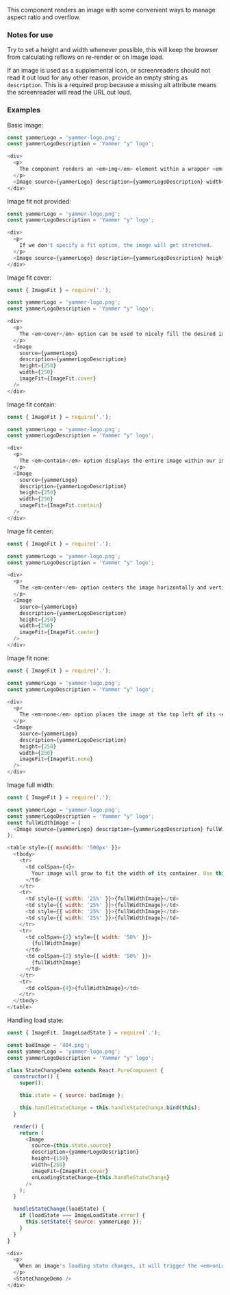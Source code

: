 This component renders an image with some convenient ways to manage aspect ratio and overflow.

### Notes for use

Try to set a height and width whenever possible, this will keep the browser from calculating reflows on re-render or on image load.

If an image is used as a supplemental icon, or screenreaders should not read it out loud for any other reason, provide an empty string as `description`. This is a required prop because a missing alt attribute means the screenreader will read the URL out loud.

### Examples

Basic image:

```js { "props": { "data-description": "basic" } }
const yammerLogo = 'yammer-logo.png';
const yammerLogoDescription = 'Yammer "y" logo';

<div>
  <p>
    The component renders an <em>img</em> element within a wrapper <em>div</em>. This <em>div</em> is <em>display: inline-block</em> so it behaves like a standard inline image. Height and width actually get applied to the wrapper <em>div</em>, and the image will get scaled/positioned within the wrapper depending on which props you provide.
  </p>
  <Image source={yammerLogo} description={yammerLogoDescription} width={250} height={140} />
</div>
```

Image fit not provided:

```js { "props": { "data-description": "fit not provided" } }
const yammerLogo = 'yammer-logo.png';
const yammerLogoDescription = 'Yammer "y" logo';

<div>
  <p>
    If we don't specify a fit option, the image will get stretched.
  </p>
  <Image source={yammerLogo} description={yammerLogoDescription} height={250} width={250} />
</div>
```

Image fit cover:

```js { "props": { "data-description": "fit cover" } }
const { ImageFit } = require('.');

const yammerLogo = 'yammer-logo.png';
const yammerLogoDescription = 'Yammer "y" logo';

<div>
  <p>
    The <em>cover</em> option can be used to nicely fill the desired image area while hiding any overflow.
  </p>
  <Image
    source={yammerLogo}
    description={yammerLogoDescription}
    height={250}
    width={250}
    imageFit={ImageFit.cover}
  />
</div>
```

Image fit contain:

```js { "props": { "data-description": "fit contain" } }
const { ImageFit } = require('.');

const yammerLogo = 'yammer-logo.png';
const yammerLogoDescription = 'Yammer "y" logo';

<div>
  <p>
    The <em>contain</em> option displays the entire image within our image area and leaves whitespace.
  </p>
  <Image
    source={yammerLogo}
    description={yammerLogoDescription}
    height={250}
    width={250}
    imageFit={ImageFit.contain}
  />
</div>
```

Image fit center:

```js { "props": { "data-description": "fit center" } }
const { ImageFit } = require('.');

const yammerLogo = 'yammer-logo.png';
const yammerLogoDescription = 'Yammer "y" logo';

<div>
  <p>
    The <em>center</em> option centers the image horizontally and vertically, using the image's original size and cropping its overflow.
  </p>
  <Image
    source={yammerLogo}
    description={yammerLogoDescription}
    height={250}
    width={250}
    imageFit={ImageFit.center}
  />
</div>
```

Image fit none:

```js { "props": { "data-description": "fit none" } }
const { ImageFit } = require('.');

const yammerLogo = 'yammer-logo.png';
const yammerLogoDescription = 'Yammer "y" logo';

<div>
  <p>
    The <em>none</em> option places the image at the top left of its <em>div</em> wrapper. It will render at its original size, possibly showing whitespace or hiding its overflow. This is generally not an option you will want to use.
  </p>
  <Image
    source={yammerLogo}
    description={yammerLogoDescription}
    height={250}
    width={250}
    imageFit={ImageFit.none}
  />
</div>
```

Image full width:

```js { "props": { "data-description": "full width" } }
const { ImageFit } = require('.');

const yammerLogo = 'yammer-logo.png';
const yammerLogoDescription = 'Yammer "y" logo';
const fullWidthImage = (
  <Image source={yammerLogo} description={yammerLogoDescription} fullWidth={true} />
);

<table style={{ maxWidth: '500px' }}>
  <tbody>
    <tr>
      <td colSpan={4}>
        Your image will grow to fit the width of its container. Use this option when you have a grid or some other layout component determining the space an image should fill. Any provided height and width will be ignored in this case, replaced with a <em>width: 100%</em> and <em>height: auto</em>.
      </td>
    </tr>
    <tr>
      <td style={{ width: '25%' }}>{fullWidthImage}</td>
      <td style={{ width: '25%' }}>{fullWidthImage}</td>
      <td style={{ width: '25%' }}>{fullWidthImage}</td>
      <td style={{ width: '25%' }}>{fullWidthImage}</td>
    </tr>
    <tr>
      <td colSpan={2} style={{ width: '50%' }}>
        {fullWidthImage}
      </td>
      <td colSpan={2} style={{ width: '50%' }}>
        {fullWidthImage}
      </td>
    </tr>
    <tr>
      <td colSpan={4}>{fullWidthImage}</td>
    </tr>
  </tbody>
</table>
```

Handling load state:

```js { "props": { "data-description": "load state" } }
const { ImageFit, ImageLoadState } = require('.');

const badImage = '404.png';
const yammerLogo = 'yammer-logo.png';
const yammerLogoDescription = 'Yammer "y" logo';

class StateChangeDemo extends React.PureComponent {
  constructor() {
    super();

    this.state = { source: badImage };

    this.handleStateChange = this.handleStateChange.bind(this);
  }

  render() {
    return (
      <Image
        source={this.state.source}
        description={yammerLogoDescription}
        height={150}
        width={250}
        imageFit={ImageFit.cover}
        onLoadingStateChange={this.handleStateChange}
      />
    );
  }

  handleStateChange(loadState) {
    if (loadState === ImageLoadState.error) {
      this.setState({ source: yammerLogo });
    }
  }
}

<div>
  <p>
    When an image's loading state changes, it will trigger the <em>onLoadingStateChange</em> callback. This example updates the source URL passed to the image when its <em>onLoadingStateChange</em> is called with an error.
  </p>
  <StateChangeDemo />
</div>
```